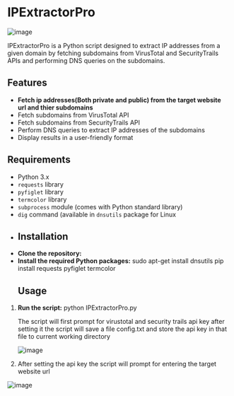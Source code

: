 # IPExtractorPro
![image](https://github.com/JafarAli-SHO/IpExtractorPro/assets/106411544/21cf65ec-6cb9-48e2-a0cf-ffeff8a42d09)

IPExtractorPro is a Python script designed to extract IP addresses from a given domain by fetching subdomains from VirusTotal and SecurityTrails APIs and performing DNS queries on the subdomains. 

## Features
- **Fetch ip addresses(Both private and public) from the target website url and thier subdomains**
- Fetch subdomains from VirusTotal API
- Fetch subdomains from SecurityTrails API
- Perform DNS queries to extract IP addresses of the subdomains
- Display results in a user-friendly format

## Requirements

- Python 3.x
- `requests` library
- `pyfiglet` library
- `termcolor` library
- `subprocess` module (comes with Python standard library)
- `dig` command (available in `dnsutils` package for Linux
- ## Installation
- **Clone the repository:**
- **Install the required Python packages:**
    sudo apt-get install dnsutils
    pip install requests pyfiglet termcolor
  ## Usage

1. **Run the script:**
   python IPExtractorPro.py

   The script will first prompt for virustotal and security trails api key after setting it the script will save a file config.txt and store the 
   api key in that file to current working directory
   
   ![image](https://github.com/JafarAli-SHO/IpExtractorPro/assets/106411544/9804738f-57a3-45fd-a02b-9c129dc98f1a)

 2. After setting the api key the script will prompt for entering the target website url
 
   ![image](https://github.com/JafarAli-SHO/IpExtractorPro/assets/106411544/8d15f104-550b-4a93-9637-d3999de22eaf)
